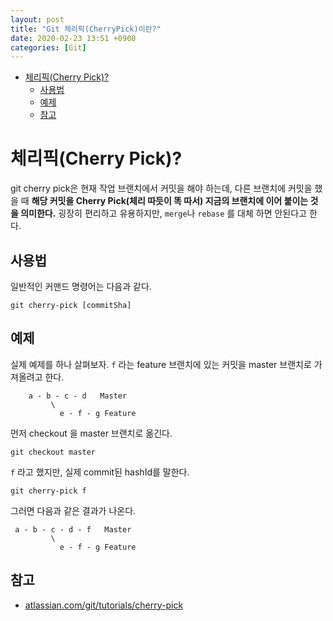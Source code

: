 ```yaml
---
layout: post
title: "Git 체리픽(CherryPick)이란?"
date: 2020-02-23 13:51 +0900
categories: [Git]
---
```

<!-- TOC -->

- [체리픽(Cherry Pick)?](#%ec%b2%b4%eb%a6%ac%ed%94%bdcherry-pick)
  - [사용법](#%ec%82%ac%ec%9a%a9%eb%b2%95)
  - [예제](#%ec%98%88%ec%a0%9c)
  - [참고](#%ec%b0%b8%ea%b3%a0)

<!-- /TOC -->

# 체리픽(Cherry Pick)?
git cherry pick은 현재 작업 브랜치에서 커밋을 해야 하는데, 다른 브랜치에 커밋을 했을 때 **해당 커밋을 Cherry Pick(체리 따듯이 똑 따서) 지금의 브랜치에 이어 붙이는 것을 의미한다.** 굉장히 편리하고 유용하지만, `merge`나 `rebase` 를 대체 하면 안된다고 한다.

## 사용법
일반적인 커맨드 명령어는 다음과 같다. 
```shell
git cherry-pick [commitSha]
```

## 예제
실제 예제를 하나 살펴보자. `f` 라는 feature 브랜치에 있는 커밋을 master 브랜치로 가져올려고 한다.

```shell
    a - b - c - d   Master
         \
           e - f - g Feature
```

먼저 checkout 을 master 브랜치로 옮긴다.
```shell
git checkout master
```

`f` 라고 했지만, 실제 commit된 hashId를 말한다. 
```shell
git cherry-pick f
```

그러면 다음과 같은 결과가 나온다.
```shell
 a - b - c - d - f   Master
         \
           e - f - g Feature
```

## 참고
- [atlassian.com/git/tutorials/cherry-pick](atlassian.com/git/tutorials/cherry-pick)